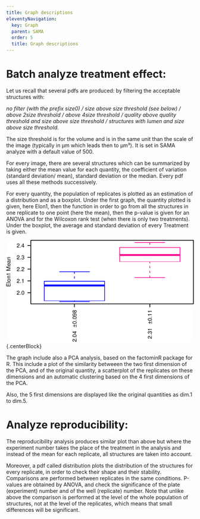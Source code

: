 ```yaml
---
title: Graph descriptions
eleventyNavigation:
  key: Graph
  parent: SAMA
  order: 5
  title: Graph descriptions
---
```




# Batch analyze treatment effect:

Let us recall that several pdfs are produced: by filtering the acceptable structures with:

_no filter (with the prefix size0) / size above size threshold (see below) / above 2*size threshold / above 4*size threshold / quality above quality threshold and size above size threshold / structures with lumen and size above size threshold._

The size threshold is for the volume and is in the same unit than the scale of the image (typically in µm which leads then to µm³). It is set in SAMA analyze with a default value of 500.

For every image, there are several structures which can be summarized by taking either the mean value for each quantity, the coefficient of variation (standard deviation/ mean), standard deviation or the median. Every pdf uses all these methods successively.

For every quantity, the population of replicates is plotted as an estimation of a distribution and as a boxplot. Under the first graph, the quantity plotted is given, here Elon1, then the function in order to go from all the structures in one replicate to one point (here the mean), then the p-value is given for an ANOVA and for the Wilcoxon rank test (when there is only two treatments). Under the boxplot, the average and standard deviation of every Treatment is given.

![Graph](varia.png){.centerBlock}

The graph include also a PCA analysis, based on the factominR package for R. This include a plot of the similarity betweeen the two first dimension of the PCA, and of the original quantity, a scatterplot of the replicates on these dimensions and an automatic clustering based on the 4 first dimensions of the PCA.

Also, the 5 first dimensions are displayed like the original quantities as dim.1 to dim.5.

# Analyze reproducibility:

The reproducibility analysis produces similar plot than above but where the experiment number takes the place of the treatment in the analysis and instead of the mean for each replicate, all structures are taken into account.

Moreover, a pdf called distribution plots the distribution of the structures for every replicate, in order to check their shape and their stability. Comparisons are performed between replicates in the same conditions. P-values are obtained by ANOVA, and check the significance of the plate (experiment) number and of the well (replicate) number. Note that unlike above the comparison is performed at the level of the whole population of structures, not at the level of the replicates, which means that small differences will be significant.
